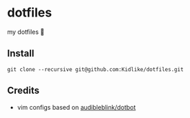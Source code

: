 # dotfiles
my dotfiles 🤙

## Install
`git clone --recursive git@github.com:Kidlike/dotfiles.git`

## Credits
- vim configs based on [audibleblink/dotbot](https://github.com/audibleblink/dotbot)
